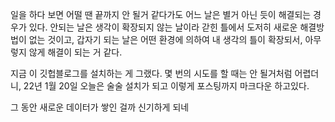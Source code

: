 일을 하다 보면 어떨 땐 끝까지 안 될거 같다가도 어느 날은 별거 아닌 듯이 해결되는 경우가 있다.
안되는 날은 생각이 확장되지 않는 날이라 갇힌 틀에서 도저히 새로운 해결방법이 없는 것이고,
갑자기 되는 날은 어떤 환경에 의하여 내 생각의 틀이 확장되서, 아무렇지 않게 해결이 되는 거 같다.

지금 이 깃헙블로그를 설치하는 게 그랬다.
몇 번의 시도를  할 때는 안 될거처럼 어렵더니, 22년 1월 20일 오늘은 술술 설치가 되고 이렇게 포스팅까지 마크다운 하고있다.

그 동안 새로운 데이터가 쌓인 걸까 신기하게 되네 
